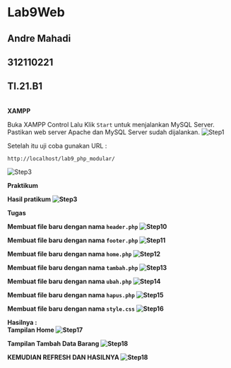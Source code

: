 # Lab9Web
## Andre Mahadi
## 312110221
## TI.21.B1
<br>
<b>XAMPP</b>

Buka XAMPP Control Lalu Klik `Start` untuk menjalankan MySQL Server. Pastikan web server Apache dan MySQL Server sudah dijalankan.
![Step1](SS/SS2.png)<br>

Setelah itu uji coba gunakan URL :
```
http://localhost/lab9_php_modular/
```
![Step3](SS/SS1.png)<br>

<b>Praktikum</b>

<b>Hasil pratikum
![Step3](SS/SS3.png)<br>

<b>Tugas</b>

Membuat file baru dengan nama `header.php`
![Step10](SS/SS6.png)<br>

Membuat file baru dengan nama `footer.php`
![Step11](SS/SS7.png)<br>

Membuat file baru dengan nama `home.php`
![Step12](SS/SS8.png)<br>

Membuat file baru dengan nama `tambah.php`
![Step13](SS/SS9.png)<br>

Membuat file baru dengan nama `ubah.php`
![Step14](SS/SS10.png)<br>

Membuat file baru dengan nama `hapus.php`
![Step15](SS/SS11.png)<br>

Membuat file baru dengan nama `style.css`
![Step16](SS/SS12.png)<br>

Hasilnya :<br>
Tampilan Home
![Step17](SS/SS4.png)<br>

Tampilan Tambah Data Barang
![Step18](SS/SS5.png)<br>

<b>KEMUDIAN REFRESH DAN HASILNYA
![Step18](SS/SS5.png)<br>
